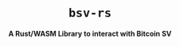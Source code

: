 <div align="center">

  <h1><code>bsv-rs</code></h1>

  <strong>A Rust/WASM Library to interact with Bitcoin SV</strong>
</div>
